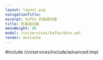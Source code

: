 ```yaml
---
layout: layout.pug
navigationTitle:
excerpt: Kafka 的高级功能
title: 的高级功能
menuWeight: 80
model: /cn/services/kafka/data.yml
render: mustache
---
```


#include /cn/services/include/advanced.tmpl
